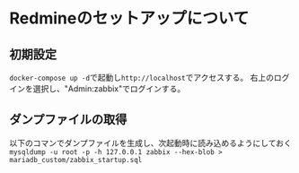 # Redmineのセットアップについて

## 初期設定
`` docker-compose up -d ``で起動し``http://localhost``でアクセスする。
右上のログインを選択し、"Admin:zabbix"でログインする。

## ダンプファイルの取得
以下のコマンでダンプファイルを生成し、次起動時に読み込めるようにしておく
``mysqldump -u root -p -h 127.0.0.1 zabbix --hex-blob > mariadb_custom/zabbix_startup.sql``

